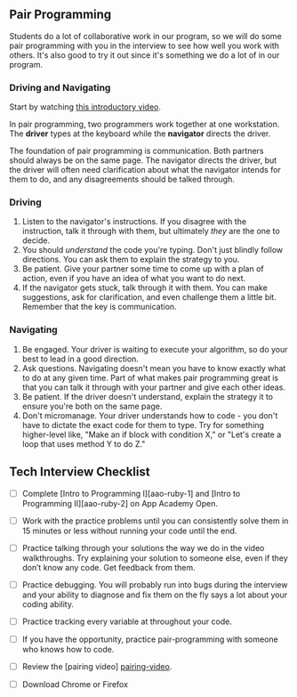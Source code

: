 ## Pair Programming

Students do a lot of collaborative work in our program, so we will do some pair programming with you in the interview to see how well you work with others. It's also good to try it out since it's something we do a lot of in our program.

### Driving and Navigating

Start by watching [this introductory video][pairing-video].

In pair programming, two programmers work together at one workstation. The **driver** types at the keyboard while the **navigator** directs the driver.

The foundation of pair programming is communication. Both partners should always be on the same page. The navigator directs the driver, but the driver will often need clarification about what the navigator intends for them to do, and any disagreements should be talked through.

### Driving

1. Listen to the navigator's instructions. If you disagree with the instruction, talk it through with them, but ultimately _they_ are the one to decide.
2. You should _understand_ the code you're typing. Don't just blindly follow directions. You can ask them to explain the strategy to you.
3. Be patient. Give your partner some time to come up with a plan of action, even if you have an idea of what you want to do next.
4. If the navigator gets stuck, talk through it with them. You can make suggestions, ask for clarification, and even challenge them a little bit. Remember that the key is communication.

### Navigating

1. Be engaged. Your driver is waiting to execute your algorithm, so do your best to lead in a good direction.
2. Ask questions. Navigating doesn't mean you have to know exactly what to do at any given time. Part of what makes pair programming great is that you can talk it through with your partner and give each other ideas.
3. Be patient. If the driver doesn't understand, explain the strategy it to ensure you're both on the same page.
4. Don't micromanage. Your driver understands how to code - you don't have to dictate the exact code for them to type. Try for something higher-level like, "Make an if block with condition X," or "Let's create a loop that uses method Y to do Z."


## Tech Interview Checklist
* [ ] Complete [Intro to Programming I][aao-ruby-1] and [Intro to Programming II][aao-ruby-2] on App Academy Open.
* [ ] Work with the practice problems until you can consistently solve them in 15 minutes or less without running your code until the end.
* [ ] Practice talking through your solutions the way we do in the video walkthroughs. Try explaining your solution to someone else, even if they don’t know any code. Get feedback from them.
* [ ] Practice debugging. You will probably run into bugs during the interview and your ability to diagnose and fix them on the fly says a lot about your coding ability.
* [ ] Practice tracking every variable at throughout your code.
* [ ] If you have the opportunity, practice pair-programming with someone who knows how to code.
* [ ] Review the [pairing video] [pairing-video].
* [ ] Download Chrome or Firefox


[pairing-video]: https://www.youtube.com/watch?v=ET3Q6zNK3Io
